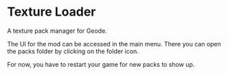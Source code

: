 # Texture Loader

A texture pack manager for Geode.

The UI for the mod can be accessed in the main menu. There you can open the packs folder by clicking on the folder icon.

For now, you have to restart your game for new packs to show up.